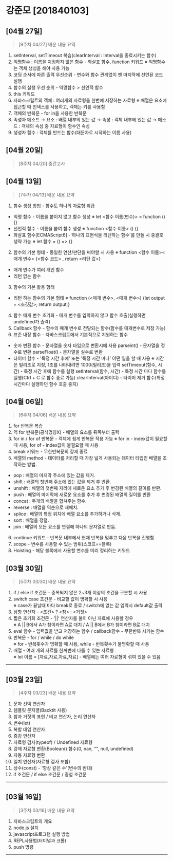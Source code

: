 # 강준모 [201840103]

## [04월 27일]
> [9주차 04/27] 배운 내용 요약 <br>
1. setInterval, setTimeout 복습(clearInterval : Interval을 종료시키는 함수)
2. 익명함수 : 이름을 지정하지 않은 함수 -  화살표 함수, function 키워드
※ 익명함수는 객체 생성을 해야 사용 가능
3. 코딩 순서에 따른 출력 우선순위 - 변수와 함수 관계없이 맨 마지막에 선언된 코드 실행
4. 함수의 실행 우선 순위 - 익명함수 > 선언적 함수
5. this 키워드
6. 자바스크립트의 객체 : 여러개의 자료형을 한번에 저장하는 자료형
※ 배열은 요소에 접근할 때 인덱스를 사용하고, 객체는 키를 사용함
7. 객체의 반복문 - for in을 사용한 반복문
8. 속성과 메소드
→ 요소 : 배열 내부의 있는 값
→ 속성 : 객체 내부에 있는 값
→ 메소드 : 객체의 속성 중 자료형이 함수인 속성
9. 생성자 함수 : 객체를 만드는 함수(대문자로 시작하는 이름 사용)



## [04월 20일]
> [8주차 04/20] 중간고사
## [04월 13일]
> [7주차 04/13] 배운 내용 요약 <br>
1. 함수 생성 방법  - 함수도 하나의 자료형 취급
- 익명 함수 - 이름을 붙이지 않고 함수 생성
※ let <함수 이름(변수)> = function () {}
- 선언적 함수 - 이름을 붙여 함수 생성
※ function <함수 이름> () {}
- 화살표 함수[ECMAScript6] -'하나의 표현식을 리턴하는 함수'를 만들 시 중괄호 생략 가능
※ let 함수 = () => {}
2. 함수의 기본 형태 - 동일한 연산/판단을 써야할 시 사용
※ function <함수 이름><매개 변수> {<함수 코드> , return <리턴 값>}
- 매개 변수가 여러 개인 함수
- 리턴 없는 함수
3. 함수의 기본 활용 형태
- 리턴 하는 함수의 기본 형태
※ function (<매개 변수>, <매개 변수>) {let output = <초깃값>; return output;}
4. 함수 매개 변수 초기화 - 매개 변수를 입력하지 않고 함수 호출(실행하면 undefined가 출력)
5. Callback 함수 - 함수의 매개 변수로 전달되는 함수(함수를 매개변수로 저장 가능)
6. 표준 내장 함수 - 자바스크립트에서 기본적으로 지원하는 함수
- 숫자 변환 함수 - 문자열을 숫자 타입으로 변환시에 사용
parseint() - 문자열을 정수로 변환
parseFloat() - 문자열을 실수로 변환
- 타이머 함수 - '특정 시간 후에' 또는 '특정 시간 마다' 어떤 일을 할 때 사용
※ 시간은 밀리초로 지정, 1초를 나타내려면 1000(밀리초)을 입력
setTimeout(함수, 시간) - 특정 시간 후에 함수를 실행
setInterval(함수, 시간) - 특정 시간 마다 함수를 실행(Ctrl + C 로 함수 종료 가능)
clearInterval(아이디) - 타이머 제거 함수(특정 시간마다 실행하던 함수 호출 중지)
## [04월 06일]
> [6주차 04/06] 배운 내용 요약 <br>
1. for 반복문 복습
2. 역 for 반복문(공식명칭X) - 배열의 요소를 뒤쪽부터 출력
3. for in / for of 반복문 - 객체에 쉽게 반복문 적용 가능
※ for in - index값이 필요할 때 사용, for of - index값이 불필요할 때 사용
4. break 키워드 - 무한반복문의 강제 종료
5. 배열의 method - 데이터를 처리할 때 가장 넓게 사용되는 데이터 타입인 배열을 조작하는 방법.
- pop : 배열의 마지막 주소에 있는 값을 제거.
- shift : 배열의 첫번째 주소에 있는 값을 제거 후 반환.
- unshift : 배열의 첫번째 자리에 새로운 요소 추가 후 변경된 배열의 길이를 반환.
- push : 배열의 마지막에 새로운 요소를 추가 후 변경된 배열의 길이를 반환
- concat : 두개의 배열을 합쳐주는 함수.
- reverse : 배열을 역순으로 재배치.
- splice : 배열의 특정 위치에 배열 요소를 추가하거나 삭제.
- sort : 배열을 정렬.
- join : 배열의 모든 요소를 연결해 하나의 문자열로 만듬.
6. continue 키워드 - 반복문 내부에서 현재 반복을 멈추고 다음 반복을 진행함.
7. scope - 변수를 사용할 수 있는 범위(스코프==블록)
8. Hoisting - 해당 블록에서 사용할 변수를 미리 정리하는 키워드
## [03월 30일]
> [5주차 03/30] 배운 내용 요약 <br>
1. if / else if 조건문 - 중복되지 않은 2~3개 이상의 조건을 구분할 시 사용
2. switch case 조건문 - 비교할 값이 명확할 시 사용<br>
※ case가 끝날때 마다 break로 종료 / switch에 없는 값 입력시 default값 출력
3. 삼항 연산자 - <조건> ? <참> : <거짓>
4. 짧은 초기화 조건문 - '||' 연산자를 불이 아닌 자료에 사용할 경우<br>
※ A || B에서 A가 참이라면 A로 대치 / A || B에서 B가 참이라면 B로 대치
5. eval 함수 - 입력값을 받고 저장하는 함수 / callback함수 - 무한반복 시키는 함수
6. 반복문  - for / while / do while<br>
※ for - 반복횟수가 명확할 때 사용, while - 반복횟수가 불명확할 때 사용
7. 배열 - 여러 개의 자료를 한꺼번에 다룰 수 있는 자료형<br>
※ let 이름 = [자료,자료,자료,자료] - 배열에는 여러 자료형이 섞여 있을 수 있음
---
## [03월 23일]
> [4주차 03/23] 배운 내용 요약 <br>
1. 문자 선택 연산자
2. 템플릿 문자열(Backtit 사용)
3. 참과 거짓의 표현 / 비교 연산자, 논리 연산자
4. 변수(let)
5. 복합 대입 연산자
6. 증감 연산자
7. 자료형 검사(typeof) / Undefined 자료형
8. 강제 자료형 변환(Boolean() 함수(0, nan, "", null, undefined)
9. 자동 자료형 변환
10. 일치 연산자(자료형 검사 포함)
11. 상수(const) - '항상 같은 수'(변수의 반대)
12. if 조건문 / if else 조건문 / 중첩 조건문
---
## [03월 16일]
> [3주차 03/16] 배운 내용 요약 <br>
1. 자바스크립트의 개요
2. node.js 설치
3. javascript프로그램 실행 방법
4. REPL사용법(터미널과 크롬)
5. push 명령
---

<!-- 최근 날짜가 상위로>